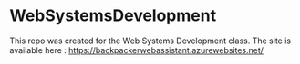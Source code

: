 # WebSystemsDevelopment
This repo was created for the Web Systems Development class.
The site is available here : https://backpackerwebassistant.azurewebsites.net/
